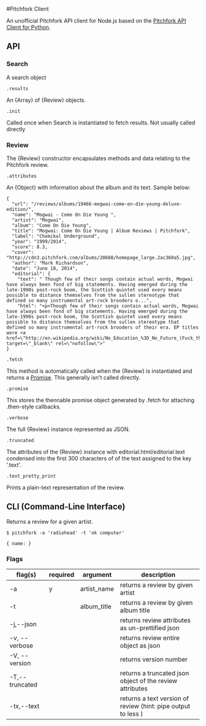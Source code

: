 #Pitchfork Client

An unofficial Pitchfork API client for Node.js based on the [Pitchfork API Client for Python](https://github.com/michalczaplinski/pitchfork).

## API

### Search

A search object

```.results```

An {Array} of {Review} objects.

```.init```

Called once when Search is instantiated to fetch results.  Not usually called directly

### Review

The {Review} constructor encapsulates methods and data relating to the Pitchfork review.


```.attributes```

An {Object} with information about the album and its text.  Sample below:

```
{
  "url": "/reviews/albums/19466-mogwai-come-on-die-young-deluxe-edition/",
  "name": "Mogwai - Come On Die Young ",
  "artist": "Mogwai",
  "album": "Come On Die Young",
  "title": "Mogwai: Come On Die Young | Album Reviews | Pitchfork",
  "label": "Chemikal Underground",
  "year": "1999/2014",
  "score": 8.3,
  "cover": "http://cdn3.pitchfork.com/albums/20688/homepage_large.2ac360a5.jpg",
  "author": "Mark Richardson",
  "date": "June 18, 2014",
  "editorial": {
    "text": " Though few of their songs contain actual words, Mogwai have always been fond of big statements. Having emerged during the late-1990s post-rock boom, the Scottish quintet used every means possible to distance themselves from the sullen stereotype that defined so many instrumental art-rock brooders o...",
    "html": "<p>Though few of their songs contain actual words, Mogwai have always been fond of big statements. Having emerged during the late-1990s post-rock boom, the Scottish quintet used every means possible to distance themselves from the sullen stereotype that defined so many instrumental art-rock brooders of their era. EP titles were <a href=\"http://en.wikipedia.org/wiki/No_Education_%3D_No_Future_(Fuck_the_Curfew)\" target=\"_blank\" rel=\"nofollow\">"
}
```

```.fetch```

This method is automatically called when the {Review} is instantiated and returns a [Promise](https://github.com/kriskowal/q).  This generally isn't called directly.

```.promise```

This stores the thennable promise object generated by .fetch for attaching .then-style callbacks.


```.verbose```

The full {Review} instance represented as JSON.


```.truncated```

The attributes of the {Review} instance with editorial.html/editorial.text condensed into the first 300 characters of of the text assigned to the key '.text'.

```.text_pretty_print```

Prints a plain-text representation of the review.


## CLI (Command-Line Interface)

Returns a review for a given artist.

```
$ pitchfork -a 'radiohead' -t 'ok computer'

{ name: }

```

### Flags

| flag(s)      |  required | argument    | description  |
| -------      | ---- | ---------   | ------------ |
| -a           |  y  | artist_name |  returns a review by given artist           |
| -t           |    | album_title |  returns a review by given album title |
| -j,--json     |   |    |  returns review attributes as un-prettified json |
| -v, --verbose  |  |    |  returns review entire object as json |
| -V, --version   |  |    | returns version number |
| -T,--truncated |  |    |  returns a truncated json object of the review attributes | 
| -tx,--text      |  |    | returns a text version of review (hint: pipe output to less ) |

